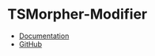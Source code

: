 # TSMorpher-Modifier

- [Documentation](https://ts-morpher.vercel.app)
- [GitHub](https://github.com/LinbuduLab/morpher/)
